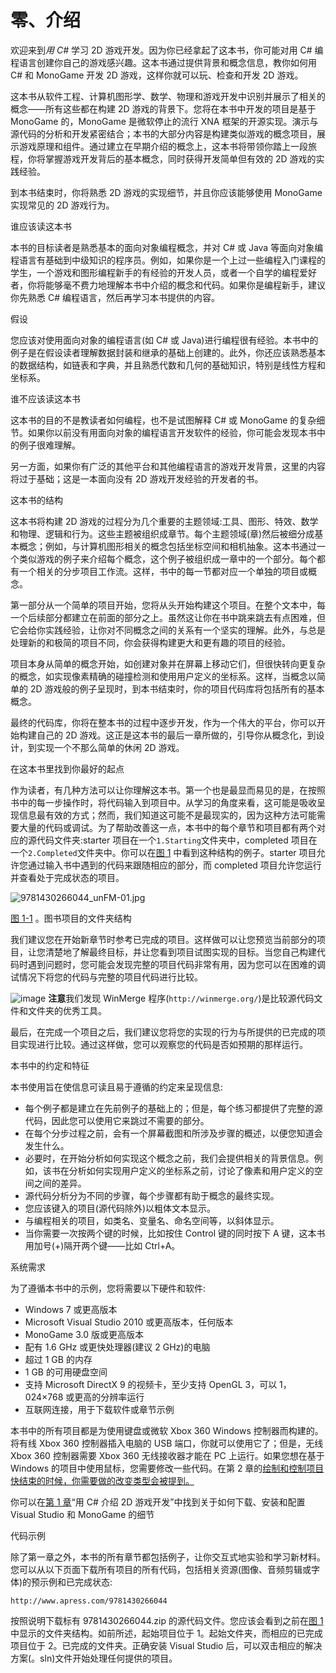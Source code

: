# 零、介绍

欢迎来到*用 C#* 学习 2D 游戏开发。因为你已经拿起了这本书，你可能对用 C# 编程语言创建你自己的游戏感兴趣。这本书通过提供背景和概念信息，教你如何用 C# 和 MonoGame 开发 2D 游戏，这样你就可以玩、检查和开发 2D 游戏。

这本书从软件工程、计算机图形学、数学、物理和游戏开发中识别并展示了相关的概念——所有这些都在构建 2D 游戏的背景下。您将在本书中开发的项目是基于 MonoGame 的，MonoGame 是微软停止的流行 XNA 框架的开源实现。演示与源代码的分析和开发紧密结合；本书的大部分内容是构建类似游戏的概念项目，展示游戏原理和组件。通过建立在早期介绍的概念上，这本书将带领你踏上一段旅程，你将掌握游戏开发背后的基本概念，同时获得开发简单但有效的 2D 游戏的实践经验。

到本书结束时，你将熟悉 2D 游戏的实现细节，并且你应该能够使用 MonoGame 实现常见的 2D 游戏行为。

谁应该读这本书

本书的目标读者是熟悉基本的面向对象编程概念，并对 C# 或 Java 等面向对象编程语言有基础到中级知识的程序员。例如，如果你是一个上过一些编程入门课程的学生，一个游戏和图形编程新手的有经验的开发人员，或者一个自学的编程爱好者，你将能够毫不费力地理解本书中介绍的概念和代码。如果你是编程新手，建议你先熟悉 C# 编程语言，然后再学习本书提供的内容。

假设

您应该对使用面向对象的编程语言(如 C# 或 Java)进行编程很有经验。本书中的例子是在假设读者理解数据封装和继承的基础上创建的。此外，你还应该熟悉基本的数据结构，如链表和字典，并且熟悉代数和几何的基础知识，特别是线性方程和坐标系。

谁不应该读这本书

这本书的目的不是教读者如何编程，也不是试图解释 C# 或 MonoGame 的复杂细节。如果你以前没有用面向对象的编程语言开发软件的经验，你可能会发现本书中的例子很难理解。

另一方面，如果你有广泛的其他平台和其他编程语言的游戏开发背景，这里的内容将过于基础；这是一本面向没有 2D 游戏开发经验的开发者的书。

这本书的结构

这本书将构建 2D 游戏的过程分为几个重要的主题领域:工具、图形、特效、数学和物理、逻辑和行为。这些主题被组织成章节。每个主题领域(章)然后被细分成基本概念；例如，与计算机图形相关的概念包括坐标空间和相机抽象。这本书通过一个类似游戏的例子来介绍每个概念，这个例子被组织成一章中的一个部分。每个都有一个相关的分步项目工作流。这样，书中的每一节都对应一个单独的项目或概念。

第一部分从一个简单的项目开始，您将从头开始构建这个项目。在整个文本中，每一个后续部分都建立在前面的部分之上。虽然这让你在书中跳来跳去有点困难，但它会给你实践经验，让你对不同概念之间的关系有一个坚实的理解。此外，与总是处理新的和极简的项目不同，你会获得构建更大和更有趣的项目的经验。

项目本身从简单的概念开始，如创建对象并在屏幕上移动它们，但很快转向更复杂的概念，如实现像素精确的碰撞检测和使用用户定义的坐标系。这样，当概念以简单的 2D 游戏般的例子呈现时，到本书结束时，你的项目代码库将包括所有的基本概念。

最终的代码库，你将在整本书的过程中逐步开发，作为一个伟大的平台，你可以开始构建自己的 2D 游戏。这正是这本书的最后一章所做的，引导你从概念化，到设计，到实现一个不那么简单的休闲 2D 游戏。

在这本书里找到你最好的起点

作为读者，有几种方法可以让你理解这本书。第一个也是最显而易见的是，在按照书中的每一步操作时，将代码输入到项目中。从学习的角度来看，这可能是吸收呈现信息最有效的方式；然而，我们知道这可能不是最现实的，因为这种方法可能需要大量的代码或调试。为了帮助改善这一点，本书中的每个章节和项目都有两个对应的源代码文件夹:starter 项目在一个`1.Starting`文件夹中，completed 项目在一个`2.Completed`文件夹中。你可以在[图 1](#Fig1) 中看到这种结构的例子。starter 项目允许您通过输入书中遇到的代码来跟随相应的部分，而 completed 项目允许您运行并查看处于完成状态的项目。

![9781430266044_unFM-01.jpg](img/-01.jpg)

[图 1-1](#_Fig1) 。图书项目的文件夹结构

我们建议您在开始新章节时参考已完成的项目。这样做可以让您预览当前部分的项目，让您清楚地了解最终目标，并让您看到项目试图实现的目标。当您自己构建代码时遇到问题时，您可能会发现完整的项目代码非常有用，因为您可以在困难的调试情况下将您的代码与完整的项目代码进行比较。

![image](img/.jpg) **注意**我们发现 WinMerge 程序(`http://winmerge.org/`)是比较源代码文件和文件夹的优秀工具。

最后，在完成一个项目之后，我们建议您将您的实现的行为与所提供的已完成的项目实现进行比较。通过这样做，您可以观察您的代码是否如预期的那样运行。

本书中的约定和特征

本书使用旨在使信息可读且易于遵循的约定来呈现信息:

*   每个例子都是建立在先前例子的基础上的；但是，每个练习都提供了完整的源代码，因此您可以使用它来跳过不需要的部分。
*   在每个分步过程之前，会有一个屏幕截图和所涉及步骤的概述，以便您知道会发生什么。
*   必要时，在开始分析如何实现这个概念之前，我们会提供相关的背景信息。例如，该书在分析如何实现用户定义的坐标系之前，讨论了像素和用户定义的空间之间的差异。
*   源代码分析分为不同的步骤，每个步骤都有助于概念的最终实现。
*   您应该键入的项目(源代码除外)以粗体文本显示。
*   与编程相关的项目，如类名、变量名、命名空间等，以斜体显示。
*   当你需要一次按两个键的时候，比如按住 Control 键的同时按下 A 键，这本书用加号(+)隔开两个键——比如 Ctrl+A。

系统需求

为了遵循本书中的示例，您将需要以下硬件和软件:

*   Windows 7 或更高版本
*   Microsoft Visual Studio 2010 或更高版本，任何版本
*   MonoGame 3.0 版或更高版本
*   配有 1.6 GHz 或更快处理器(建议 2 GHz)的电脑
*   超过 1 GB 的内存
*   1 GB 的可用硬盘空间
*   支持 Microsoft DirectX 9 的视频卡，至少支持 OpenGL 3，可以 1，024×768 或更高的分辨率运行
*   互联网连接，用于下载软件或章节示例

本书中的所有项目都是为使用键盘或微软 Xbox 360 Windows 控制器而构建的。将有线 Xbox 360 控制器插入电脑的 USB 端口，你就可以使用它了；但是，无线 Xbox 360 控制器需要 Xbox 360 无线接收器才能在 PC 上运行。如果您想在基于 Windows 的项目中使用鼠标，您需要修改一些代码。在第 2 章的[绘制和控制项目快结束的时候，你需要做的改变类型会被提到。](02.html)

你可以在[第 1 章](01.html)“用 C# 介绍 2D 游戏开发”中找到关于如何下载、安装和配置 Visual Studio 和 MonoGame 的细节

代码示例

除了第一章之外，本书的所有章节都包括例子，让你交互式地实验和学习新材料。您可以从以下页面下载所有项目的所有代码，包括相关资源(图像、音频剪辑或字体)的预示例和已完成状态:

`http://www.apress.com/9781430266044`

按照说明下载标有 9781430266044.zip 的源代码文件。您应该会看到之前在[图 1](#Fig1) 中显示的文件夹结构。如前所述，起始项目位于 1。起始文件夹，而相应的已完成项目位于 2。已完成的文件夹。正确安装 Visual Studio 后，可以双击相应的解决方案(。sln)文件开始处理任何提供的项目。